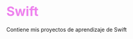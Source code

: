 # <span style="font-size:larger; color: violet; text-align: center;">Swift</span>
Contiene mis proyectos de aprendizaje de Swift
